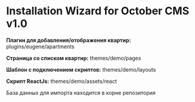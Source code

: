 # Installation Wizard for October CMS v1.0

**Плагин для добавления/отображения квартир:** plugins/eugene/apartments

**Страница со списком квартир:** themes/demo/pages

**Шаблон с подключением скриптов:** themes/demo/layouts

**Скрипт ReactJs:** themes/demo/assets/react

База данных для импорта находится в корне репозитория
